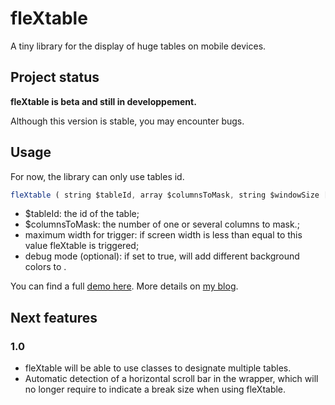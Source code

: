 # fleXtable

A tiny library for the display of huge tables on mobile devices.

## Project status

**fleXtable is beta and still in developpement.**

Although this version is stable, you may encounter bugs.

## Usage

For now, the library can only use tables id.

``` javascript
fleXtable ( string $tableId, array $columnsToMask, string $windowSize [, bool $debugMode ]);
```

* $tableId: the id of the table;
* $columnsToMask: the number of one or several columns to mask.; 
* maximum width for trigger: if screen width is less than equal to this value fleXtable is triggered;
* debug mode (optional): if set to true, will add different background colors to .

You can find a full [demo here](https://codepen.io/alexisr/pen/e168105c29f9fc8950a4e1150b35c9a3). More details on [my blog](https://alx.design).

## Next features

### 1.0

- fleXtable will be able to use classes to designate multiple tables.
- Automatic detection of a horizontal scroll bar in the wrapper, which will no longer require to indicate a break size when using fleXtable.